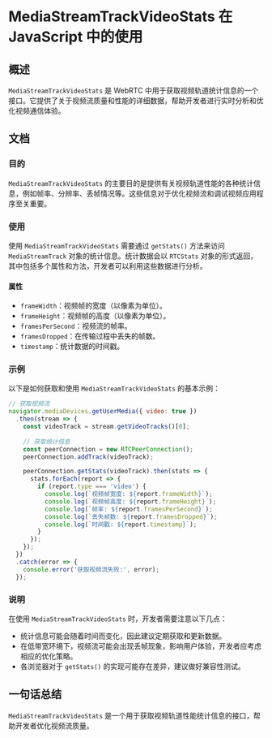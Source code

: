 <!--
Meta Description: # MediaStreamTrackVideoStats 在 JavaScript 中的使用 ## 概述 `MediaStreamTrackVideoStats` 是 WebRTC 中用于获取视频轨道统计信息的一个接口。它提供了关于视频流质量和性能的详细数据，帮助开发者进行实时分析和优化视频通信体验...
Meta Keywords: mediastreamtrackvideostats, report, console, log, getstats
-->

# MediaStreamTrackVideoStats 在 JavaScript 中的使用

## 概述
`MediaStreamTrackVideoStats` 是 WebRTC 中用于获取视频轨道统计信息的一个接口。它提供了关于视频流质量和性能的详细数据，帮助开发者进行实时分析和优化视频通信体验。

## 文档
### 目的
`MediaStreamTrackVideoStats` 的主要目的是提供有关视频轨道性能的各种统计信息，例如帧率、分辨率、丢帧情况等。这些信息对于优化视频流和调试视频应用程序至关重要。

### 使用
使用 `MediaStreamTrackVideoStats` 需要通过 `getStats()` 方法来访问 `MediaStreamTrack` 对象的统计信息。统计数据会以 `RTCStats` 对象的形式返回，其中包括多个属性和方法，开发者可以利用这些数据进行分析。

#### 属性
- `frameWidth`：视频帧的宽度（以像素为单位）。
- `frameHeight`：视频帧的高度（以像素为单位）。
- `framesPerSecond`：视频流的帧率。
- `framesDropped`：在传输过程中丢失的帧数。
- `timestamp`：统计数据的时间戳。

### 示例
以下是如何获取和使用 `MediaStreamTrackVideoStats` 的基本示例：

```javascript
// 获取视频流
navigator.mediaDevices.getUserMedia({ video: true })
  .then(stream => {
    const videoTrack = stream.getVideoTracks()[0];
    
    // 获取统计信息
    const peerConnection = new RTCPeerConnection();
    peerConnection.addTrack(videoTrack);

    peerConnection.getStats(videoTrack).then(stats => {
      stats.forEach(report => {
        if (report.type === 'video') {
          console.log(`视频帧宽度: ${report.frameWidth}`);
          console.log(`视频帧高度: ${report.frameHeight}`);
          console.log(`帧率: ${report.framesPerSecond}`);
          console.log(`丢失帧数: ${report.framesDropped}`);
          console.log(`时间戳: ${report.timestamp}`);
        }
      });
    });
  })
  .catch(error => {
    console.error('获取视频流失败:', error);
  });
```

### 说明
在使用 `MediaStreamTrackVideoStats` 时，开发者需要注意以下几点：
- 统计信息可能会随着时间而变化，因此建议定期获取和更新数据。
- 在低带宽环境下，视频流可能会出现丢帧现象，影响用户体验，开发者应考虑相应的优化策略。
- 各浏览器对于 `getStats()` 的实现可能存在差异，建议做好兼容性测试。

## 一句话总结
`MediaStreamTrackVideoStats` 是一个用于获取视频轨道性能统计信息的接口，帮助开发者优化视频流质量。